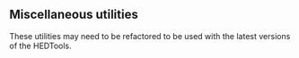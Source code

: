 ## Miscellaneous utilities

These utilities may need to be refactored to be used with the latest versions of the HEDTools.